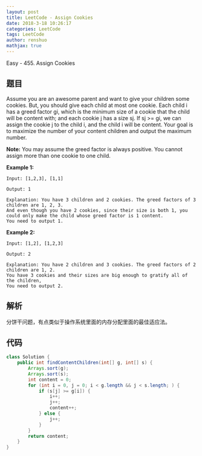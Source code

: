```yaml
---
layout: post
title: LeetCode - Assign Cookies
date: 2018-3-18 10:26:17
categories: LeetCode
tags: LeetCode
author: renshuo
mathjax: true
---
```


Easy - 455. Assign Cookies

<!--more-->

## 题目

Assume you are an awesome parent and want to give your children some cookies. But, you should give each child at most one cookie. Each child i has a greed factor gi, which is the minimum size of a cookie that the child will be content with; and each cookie j has a size sj. If sj >= gi, we can assign the cookie j to the child i, and the child i will be content. Your goal is to maximize the number of your content children and output the maximum number.

**Note:**
You may assume the greed factor is always positive. 
You cannot assign more than one cookie to one child.

**Example 1:**

```
Input: [1,2,3], [1,1]

Output: 1

Explanation: You have 3 children and 2 cookies. The greed factors of 3 children are 1, 2, 3. 
And even though you have 2 cookies, since their size is both 1, you could only make the child whose greed factor is 1 content.
You need to output 1.
```

**Example 2:**

```
Input: [1,2], [1,2,3]

Output: 2

Explanation: You have 2 children and 3 cookies. The greed factors of 2 children are 1, 2. 
You have 3 cookies and their sizes are big enough to gratify all of the children, 
You need to output 2.
```

## 解析

分饼干问题，有点类似于操作系统里面的内存分配里面的最佳适应法。

## 代码

``` java
class Solution {
    public int findContentChildren(int[] g, int[] s) {
        Arrays.sort(g);
        Arrays.sort(s);
        int content = 0;
        for (int i = 0, j = 0; i < g.length && j < s.length; ) {
            if (s[j] >= g[i]) {
                i++;
                j++;
                content++;
            } else {
                j++;
            }
        }
        return content;
    }
}
```